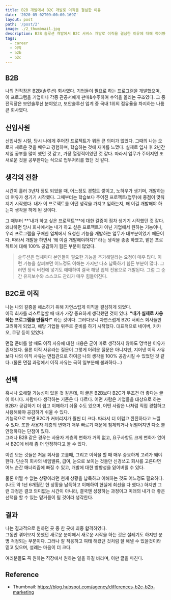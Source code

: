 ```yaml
---
title: B2B 개발에서 B2C 개발로 이직을 결심한 이유
date: '2020-05-02T09:00:00.169Z'
layout: post
path: '/post/2'
image: ./2_thumbnail.jpg
description: B2B 솔루션 개발에서 B2C 서비스 개발로 이직을 결심한 이유에 대해 적어봤습니다. (부제 - 회사를 잘 고르는 방법)
tags:
  - career
  - 이직
  - b2b
  - b2c
---
```


<!--more-->

## B2B

나의 전직장은 B2B(솔루션) 회사였다.
기업들이 필요로 하는 프로그램을 개발했으며, 이 프로그램을 기업이나 각종 관공서에게 판매&수주하여 수익을 올리는 구조였다.
그 중 전직장은 보안솔루션 분야였고, 보안솔루션 업계 중 국내 1위의 점유율을 차지하는 나름 큰 회사였다.

## 신입사원

신입사원 시절, 당시 나에게 주어진 프로젝트가 뭐든 큰 의미가 없었다.
그때의 나는 오로지 새로운 것을 배우고 경험하며, 학습하는 것에 재미를 느꼈다.
실제로 입사 후 2년간 제일 공부를 많이 했던 것 같고, 가장 열정적이였던 것 같다.
따라서 업무가 주어지면 또 새로운 것을 공부한다는 식으로 업무처리를 했던 것 같다.

## 생각의 전환

시간이 흘러 3년차 정도 되었을 때, 어느정도 경험도 쌓이고, 노하우가 생기며, 개발하는데 여유가 생기기 시작했다.
그때부터는 학습보다 주어진 프로젝트(업무)에 중점이 맞춰지기 시작했다.
내가 이 프로젝트를 어떤 생각을 가지고 임하는지, 왜 이걸 개발해야 하는지 생각을 하게 된 것이다.

그 때부터 **'내가 하고 싶은 프로젝트'**에 대한 갈증이 점차 생기기 시작했던 것 같다.
왜냐하면 당시 회사에서는 내가 하고 싶은 프로젝트가 아닌 기업에서 원하는 기능이나,
우리 프로그램을 구매한 업체에서 요청한 기능을 개발하는 업무가 대부분이었기 때문이다.
따라서 개발을 하면서 '왜 이걸 개발해야하지?' 라는 생각을 종종 하였고,
맡은 프로젝트에 대해 100% 공감하기 힘든 부분이 많았다.

> 솔루션은 업체마다 본인들이 필요한 기능을 추가해달라는 요청이 매우 많다. 이런 기능을 살펴보면 어느정도 이해는 가지만 다소 납득하기 힘든 부분이 많다. 그러면 정식 버전에 넣기도 애매하여 결국 해당 업체 전용으로 개발된다. 그럼 그 순간 유지보수와 소스코드 관리가 매우 힘들어진다.

## B2C로 이직

나는 나의 갈증을 해소하기 위해 자연스럽게 이직을 결심하게 되었다.  
이직 회사를 리스트업할 때 내가 가장 중요하게 생각했던 것이 있다. **"내가 실제로 사용하는 프로그램을 만들자!"** 라는 것이다.
그러다보니 자연스럽게 B2C 서비스 회사들만 고려하게 되었고, 해당 기업들 위주로 준비를 하기 시작했다.
대표적으로 네이버, 카카오, 쿠팡 등이 있었다.

면접 준비를 할 때도 이직 사유에 대한 내용은 굳이 따로 생각하지 않아도 명백한 이유가 존재했다.
물론 이직 사유라는 질문이 그렇게 어려운 질문은 아니지만,
지어낸 이직 사유보다 나의 이직 사유는 면접관으로 하여금 나의 생각을 100% 공감시킬 수 있었던 것 같다.
(물론 면접 과정에서 이직 사유는 극히 일부분에 불과하다...)

## 선택

혹시나 오해할 가능성이 있을 것 같은데, 이 글은 B2B보다 B2C가 무조건 더 좋다는 글이 아니다.
사람마다 생각하는 기준은 다 다르다. 어떤 사람은 기업들을 대상으로 하는 B2B가 공감하기 더 쉽고 이해하기 쉬울 수도 있으며,
어떤 사람은 나처럼 직접 경험하고 사용해봐야 공감하기 쉬울 수 있다.  
기능적으로 보면 B2C가 커버리지가 훨씬 더 크다. 따라서 더 어렵고 깐깐하다고 느낄 수 있다.
또한 사용자 계층의 변화가 매우 빠르기 때문에 침체되거나 뒤떨어지면 다소 불안정하다는 단점이 있다.  
그러나 B2B 같은 경우는 사용자 계층의 변화가 거의 없고, 요구사항도 크게 변화가 없어서 B2C에 비해 좀 더 안정하다고 볼 수 있다.

이런 모든 것들은 처음 회사를 고를때, 그리고 이직을 할 때 매우 중요하게 고려가 돼야한다.
단순히 회사의 네임밸류, 급여, 눈으로 보이는 것들만 신경쓰고 회사를 고른다면 어느 순간 매너리즘에 빠질 수 있고,
개발에 대한 방향성을 잃어버릴 수 있다.

물론 어쩔 수 없는 상황이라면 현재 상황을 납득하고 이해하는 것도 어느정도 필요하다.
(나도 약 1년 6개월간 현 상황을 납득하고 이해하여 현실에 최선을 다 했다.)
하지만 그런 과정은 결코 의미없는 시간이 아니라, 결국엔 성장하는 과정이고 미래의 내가 더 좋은 선택을 할 수 있는 밑거름이 될 것이라 생각한다.

## 결과

나는 결과적으로 원하던 곳 중 한 곳에 최종 합격하였다.  
그동안 겪어보지 못했던 새로운 분야에서 새로운 시작을 하는 것은 설레기도 하지만 분명 걱정되는 부분이다.
그러나 잘 적응하고 여태 해왔던 것처럼 잘 해낼 수 있을것이라 믿고 있으며, 설레는 마음이 더 크다.

여러분들도 꼭 원하는 직장에서 원하는 일을 하길 바라며, 이만 글을 마친다.

## Reference

- Thumbnail: https://blog.hubspot.com/agency/differences-b2c-b2b-marketing
